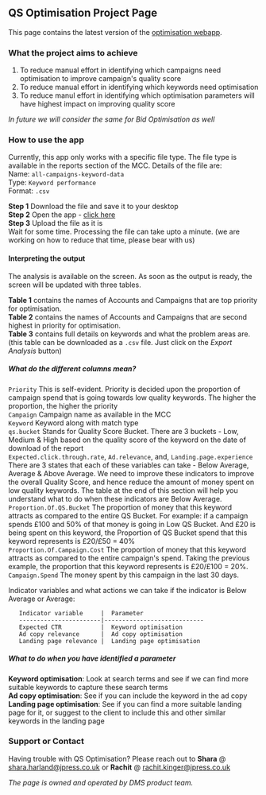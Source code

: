 
## QS Optimisation Project Page  

This page contains the latest version of the [optimisation webapp](https://jpdms.shinyapps.io/qs-optimiser/). 

### What the project aims to achieve  
1. To reduce manual effort in identifying which campaigns need optimisation to improve campaign's quality score  
2. To reduce manual effort in identifying which keywords need optimisation  
3. To reduce manul effort in identifying which optimisation parameters will have highest impact on improving quality score  

*In future we will consider the same for Bid Optimisation as well*  

### How to use the app  
Currently, this app only works with a specific file type. The file type is available in the reports section of the MCC. Details of the file are:  
Name: `all-campaigns-keyword-data`  
Type: `Keyword performance`  
Format: `.csv`  

**Step 1** Download the file and save it to your desktop  
**Step 2** Open the app - [click here](https://jpdms.shinyapps.io/qs-optimiser/)  
**Step 3** Upload the file as it is  
Wait for some time. Processing the file can take upto a minute. (we are working on how to reduce that time, please bear with us)  

#### Interpreting the output  
The analysis is available on the screen. As soon as the output is ready, the screen will be updated with three tables.  

**Table 1** contains the names of Accounts and Campaigns that are top priority for optimisation.  
**Table 2** contains the names of Accounts and Campaigns that are second highest in priority for optimisation.  
**Table 3** contains full details on keywords and what the problem areas are. (this table can be downloaded as a `.csv` file. Just click on the *Export Analysis* button)  


##### What do the different columns mean?  
`Priority`  This is self-evident. Priority is decided upon the proportion of campaign spend that is going towards low quality keywords. The higher the proportion, the higher the priority  
`Campaign`  Campaign name as available in the MCC  
`Keyword`   Keyword along with match type  
`qs.bucket` Stands for Quality Score Bucket. There are 3 buckets - Low, Medium & High based on the quality score of the keyword on the date of download of the report  
`Expected.click.through.rate`, `Ad.relevance`, and, `Landing.page.experience`   There are 3 states that each of these variables can take - Below Average, Average & Above Average. We need to improve these indicators to improve the overall Quality Score, and hence reduce the amount of money spent on low quality keywords. The table at the end of this section will help you understand what to do when these indicators are Below Average.  
`Proportion.Of.QS.Bucket`   The proportion of money that this keyword attracts as compared to the entire QS Bucket. For example: if a campaign spends £100 and 50% of that money is going in Low QS Bucket. And £20 is being spent on this keyword, the Proportion of QS Bucket spend that this keyword represents is £20/£50 = 40%  
`Proportion.Of.Campaign.Cost`   The proportion of money that this keyword attracts as compared to the entire campaign's spend. Taking the previous example, the proportion that this keyword represents is £20/£100 = 20%.  
`Campaign.Spend`    The money spent by this campaign in the last 30 days.  

 
 Indicator variables and what actions we can take if the indicator is Below Average or Average:  
 
       Indicator variable     |  Parameter                 
       -----------------------|----------------------------
       Expected CTR           |  Keyword optimisation      
       Ad copy relevance      |  Ad copy optimisation      
       Landing page relevance |  Landing page optimisation  

##### What to do when you have identified a parameter
**Keyword optimisation**: Look at search terms and see if we can find more suitable keywords to capture these search terms  
**Ad copy optimisation**: See if you can include the keyword in the ad copy  
**Landing page optimisation**: See if you can find a more suitable landing page for it, or suggest to the client to include this and other similar keywords in the landing page  


### Support or Contact

Having trouble with QS Optimisation? Please reach out to **Shara** @ shara.harland@jpress.co.uk or **Rachit** @ rachit.kinger@jpress.co.uk  

*The page is owned and operated by DMS product team.*
